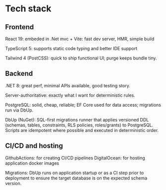 # Tech stack

## Frontend
React 19: embeded in .Net mvc + Vite: fast dev server, HMR, simple build

TypeScript 5: supports static code typing and better IDE support

Tailwind 4 (PostCSS): quick to ship functional UI; purge keeps bundle tiny.

## Backend
.NET 8: great perf, minimal APIs available, good testing story.

Server-authoritative: exactly what I want for deterministic rules.

PostgreSQL: solid, cheap, reliable; EF Core used for data access; migrations run via DbUp.

DbUp (NuGet): SQL-first migrations runner that applies versioned DDL (schemas, tables, constraints, RLS policies, roles/grants) to PostgreSQL. Scripts are idempotent where possible and executed in deterministic order.

## CI/CD and hosting
GithubActions: for creating CI/CD pipelines
DigitalOcean: for hosting application docker images

Migrations: DbUp runs on application startup or as a CI step prior to deployment to ensure the target database is on the expected schema version.

